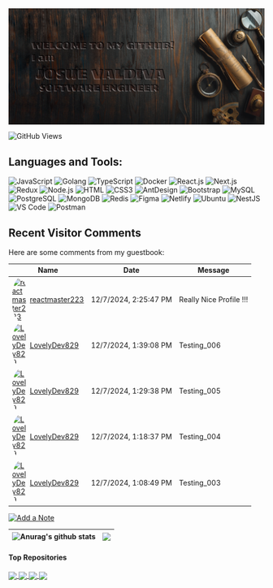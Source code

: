 <img align="center" src="./welcome.png" />

![GitHub Views](https://komarev.com/ghpvc/?username=LovelyDev829)


## Languages and Tools:

![JavaScript](https://img.shields.io/badge/JavaScript-F7DF1E?style=flat-square&logo=javascript&logoColor=black)
![Golang](https://img.shields.io/badge/Golang-F7F7F7?style=flat-square&logo=go&logoColor=00A7D0)
![TypeScript](https://img.shields.io/badge/TypeScript-007ACC?style=flat-square&logo=typescript&logoColor=white)
![Docker](https://img.shields.io/badge/Docker-0CC1F3?style=flat-square&logo=docker&logoColor=white)
![React.js](https://img.shields.io/badge/React.js-0081CB?style=flat-square&logo=react&logoColor=61DAFB)
![Next.js](https://img.shields.io/badge/Next.js-f7f7f7?style=flastic&logo=Next.js&logoColor=000000)
![Redux](https://img.shields.io/badge/Redux-black?style=flastic&logo=Redux&logoColor=764ABC)
![Node.js](https://img.shields.io/badge/Node.js-43853D?style=flat-square&logo=node.js&logoColor=white)
![HTML](https://img.shields.io/badge/HTML5-E34F26?style=flat-square&logo=html5&logoColor=white)
![CSS3](https://img.shields.io/badge/CSS3-1572B6?style=flat-square&logo=css3&logoColor=white)
![AntDesign](https://img.shields.io/badge/AntDesign-f7f7f7?style=flastic&logo=AntDesign&logoColor=0170FE)
![Bootstrap](https://img.shields.io/badge/Bootstrap-563D7C?style=flat-square&logo=bootstrap&logoColor=white)
![MySQL](https://img.shields.io/badge/MySQL-005C84?style=flat-square&logo=mysql&logoColor=white)
![PostgreSQL](https://img.shields.io/badge/PostgreSQL-31658D?style=flastic&logo=PostgreSQL&logoColor=white)
![MongoDB](https://img.shields.io/badge/MongoDB-F7F7F7?style=flat-square&logo=mongodb&logoColor=49A248)
![Redis](https://img.shields.io/badge/redis-%23DD0031.svg?&style=flat-square&logo=redis&logoColor=white)
![Figma](https://img.shields.io/badge/Figma-f7f7f7?style=flastic&logo=Figma&logoColor=F24E1E)
![Netlify](https://img.shields.io/badge/Netlify-00C7B7?style=flat-square&logo=netlify&logoColor=white)
![Ubuntu](https://img.shields.io/badge/Ubuntu-E05924?style=flat-square&logo=ubuntu&logoColor=black)
![NestJS](https://img.shields.io/badge/Nestjs-000000?style=flat-square&logo=nestjs&logoColor=D9224D)
![VS Code](https://img.shields.io/badge/VisualStudio-2C2B30?style=flastic&logo=VisualStudioCode&logoColor=007ACC)
![Postman](https://img.shields.io/badge/Postman-f7f7f7?style=flastic&logo=Postman&logoColor=FF6C37)


## Recent Visitor Comments
Here are some comments from my guestbook:

<!-- Guestbook -->
| Name | Date | Message |
|---|---|---|
| <a href="https://github.com/reactmaster223" style="display: flex; align-items: center;"><img width="30" src="https://avatars.githubusercontent.com/u/97944031?s=24&v=4" alt="reactmaster223" style="border-radius: 50%; margin-right: 5px;"/> reactmaster223</a> |12/7/2024, 2:25:47 PM|Really Nice Profile !!!|
| <a href="https://github.com/LovelyDev829" style="display: flex; align-items: center;"><img width="30" src="https://avatars.githubusercontent.com/u/99057103?s=24&u=c2d157c8c47b5e36f83e1069ff38a4f54a6adc04&v=4" alt="LovelyDev829" style="border-radius: 50%; margin-right: 5px;"/> LovelyDev829</a> |12/7/2024, 1:39:08 PM|Testing_006|
| <a href="https://github.com/LovelyDev829" style="display: flex; align-items: center;"><img width="30" src="https://avatars.githubusercontent.com/u/99057103?s=24&u=c2d157c8c47b5e36f83e1069ff38a4f54a6adc04&v=4" alt="LovelyDev829" style="border-radius: 50%; margin-right: 5px;"/> LovelyDev829</a> |12/7/2024, 1:29:38 PM|Testing_005|
| <a href="https://github.com/LovelyDev829" style="display: flex; align-items: center;"><img width="30" src="https://avatars.githubusercontent.com/u/99057103?s=24&u=c2d157c8c47b5e36f83e1069ff38a4f54a6adc04&v=4" alt="LovelyDev829" style="border-radius: 50%; margin-right: 5px;"/> LovelyDev829</a> |12/7/2024, 1:18:37 PM|Testing_004|
| <a href="https://github.com/LovelyDev829" style="display: flex; align-items: center;"><img width="30" src="https://avatars.githubusercontent.com/u/99057103?s=24&u=c2d157c8c47b5e36f83e1069ff38a4f54a6adc04&v=4" alt="LovelyDev829" style="border-radius: 50%; margin-right: 5px;"/> LovelyDev829</a> |12/7/2024, 1:08:49 PM|Testing_003|
<!-- /Guestbook -->

[![Add a Note](https://img.shields.io/badge/Add%20a%20Note-Click%20Here-brightgreen)](https://github.com/LovelyDev829/LovelyDev829/issues/1)




| <img align="center" src="https://github-readme-stats.vercel.app/api?username=LovelyDev829&show_icons=true&include_all_commits=true&theme=transparent&hide_border=true" alt="Anurag's github stats" /> | <img align="center" src="https://github-readme-stats.vercel.app/api/top-langs/?username=LovelyDev829&layout=compact&theme=transparent&hide_border=true" /> |
| ------------- | ------------- |

#### Top Repositories

<a href="https://github.com/LovelyDev829/lobe-chat">
  <img align="center" src="https://github-readme-stats.vercel.app/api/pin/?username=LovelyDev829&repo=lobe-chat&theme=transparent" />
</a>
<a href="https://github.com/LovelyDev829/Deep-Live-Cam">
  <img align="center" src="https://github-readme-stats.vercel.app/api/pin/?username=LovelyDev829&repo=Deep-Live-Cam&theme=transparent" />
</a>
<a href="https://github.com/LovelyDev829/highest-paying-software-companies">
  <img align="center" src="https://github-readme-stats.vercel.app/api/pin/?username=LovelyDev829&repo=highest-paying-software-companies&theme=transparent" />
</a>
<a href="https://github.com/LovelyDev829/interior-designer-ai">
  <img align="center" src="https://github-readme-stats.vercel.app/api/pin/?username=LovelyDev829&repo=interior-designer-ai&theme=transparent" />
</a>


